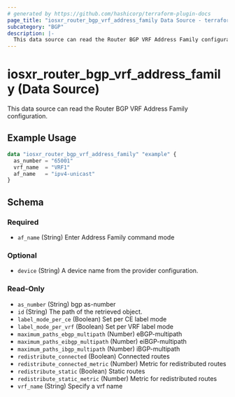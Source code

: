 ```yaml
---
# generated by https://github.com/hashicorp/terraform-plugin-docs
page_title: "iosxr_router_bgp_vrf_address_family Data Source - terraform-provider-iosxr"
subcategory: "BGP"
description: |-
  This data source can read the Router BGP VRF Address Family configuration.
---
```


# iosxr_router_bgp_vrf_address_family (Data Source)

This data source can read the Router BGP VRF Address Family configuration.

## Example Usage

```terraform
data "iosxr_router_bgp_vrf_address_family" "example" {
  as_number = "65001"
  vrf_name  = "VRF1"
  af_name   = "ipv4-unicast"
}
```

<!-- schema generated by tfplugindocs -->
## Schema

### Required

- `af_name` (String) Enter Address Family command mode

### Optional

- `device` (String) A device name from the provider configuration.

### Read-Only

- `as_number` (String) bgp as-number
- `id` (String) The path of the retrieved object.
- `label_mode_per_ce` (Boolean) Set per CE label mode
- `label_mode_per_vrf` (Boolean) Set per VRF label mode
- `maximum_paths_ebgp_multipath` (Number) eBGP-multipath
- `maximum_paths_eibgp_multipath` (Number) eiBGP-multipath
- `maximum_paths_ibgp_multipath` (Number) iBGP-multipath
- `redistribute_connected` (Boolean) Connected routes
- `redistribute_connected_metric` (Number) Metric for redistributed routes
- `redistribute_static` (Boolean) Static routes
- `redistribute_static_metric` (Number) Metric for redistributed routes
- `vrf_name` (String) Specify a vrf name


